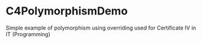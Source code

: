 # C4PolymorphismDemo

Simple example of polymorphism using overriding  used for Certificate IV in IT (Programming)